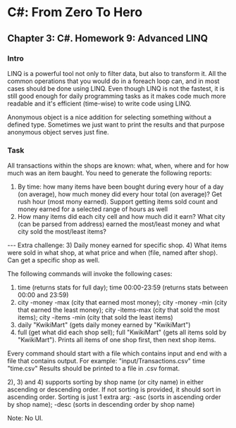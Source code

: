 # C#: From Zero To Hero
## Chapter 3: C#. Homework 9: Advanced LINQ
### Intro
LINQ is a powerful tool not only to filter data, but also to transform it. All the common operations
that you would do in a foreach loop can, and in most cases should be done using LINQ.
Even though LINQ is not the fastest, it is still good enough for daily programming tasks as it makes code
much more readable and it's efficient (time-wise) to write code using LINQ.

Anonymous object is a nice addition for selecting something without a defined type. Sometimes we just
want to print the results and that purpose anonymous object serves just fine.

### Task
All transactions within the shops are known: what, when, where and for how much was an item baught.
You need to generate the following reports:

1) By time: how many items have been bought during every hour of a day (on average), how much money did every hour total (on average)? Get rush hour (most mony earned). Support getting items sold count and money earned for a selected range of hours as well
2) How many items did each city cell and how much did it earn? What city (can be parsed from address) earned the most/least money and what city sold the most/least items?

--- Extra challenge:
3) Daily money earned for specific shop.
4) What items were sold in what shop, at what price and when (file, named after shop). Can get a specific shop as well.

The following commands will invoke the following cases:
1) time (returns stats for full day); time 00:00-23:59 (returns stats between 00:00 and 23:59)
2) city -money -max (city that earned most money); city -money -min (city that earned the least money); city -items-max (city that sold the most items); city -items -min (city that sold the least items)  
3) daily "KwikiMart" (gets daily money earned by "KwikiMart")   
4) full (get what did each shop sell); full "KwikiMart" (gets all items sold by "KwikiMart"). Prints all items of one shop first, then next shop items.

Every command should start with a file which contains input and end with a file that contains output.
For example: "input/Transactions.csv" time "time.csv"
Results should be printed to a file in .csv format.

2), 3) and 4) supports sorting by shop name (or city name) in either ascending or descending order. If not sorting is provided, it should sort in ascending order. Sorting is just 1 extra arg: -asc (sorts in ascending order by shop name); -desc (sorts in descending order by shop name)

Note: No UI.
```
